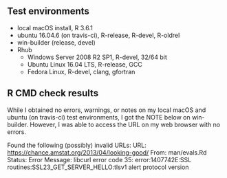 ## Test environments

* local macOS install, R 3.6.1
* ubuntu 16.04.6 (on travis-ci), R-release, R-devel, R-oldrel
* win-builder (release, devel)
* Rhub
    + Windows Server 2008 R2 SP1, R-devel, 32/64 bit
    + Ubuntu Linux 16.04 LTS, R-release, GCC
    + Fedora Linux, R-devel, clang, gfortran

    
## R CMD check results

While I obtained no errors, warnings, or notes on my local macOS and ubuntu (on travis-ci) test environments, I got the NOTE below on win-builder. However, I was able to access the URL on my web browser with no errors.

Found the following (possibly) invalid URLs:
  URL: https://chance.amstat.org/2013/04/looking-good/
    From: man/evals.Rd
    Status: Error
    Message: libcurl error code 35:
      	error:1407742E:SSL routines:SSL23_GET_SERVER_HELLO:tlsv1 alert protocol version
      	


